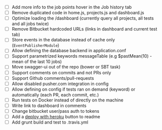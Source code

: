 - [ ] Add more info to the job points hover in the Job history tab
- [ ] Remove duplicated code in home.js, projects.js and dashboard.js
- [ ] Optimize loading the /dashboard (currently query all projects, all tests and all jobs twice)
- [ ] Remove Bitbucket hardcoded URLs (links in dashboard and current test tab)
- [ ] Store events in the database instead of cache only (`EventPublisherModule`)
- [ ] Allow defining the database backend in application.conf
- [ ] Support parametrized keywords messageTable (e.g $pastMean(10) - mean of the last 10 jobs)
- [ ] Move swagger-ui out of the repo (bower or SBT task)
- [ ] Support comments on commits and not PRs only
- [ ] Support Github comments/pull-requests
- [ ] Allow disabled pusher.com integration in config
- [ ] Allow defining on config if tests ran on demand (keyword) or automatically (each PR, each commit, etc.)
- [ ] Run tests on Docker instead of directly on the machine
- [ ] Write link to dashboard in comments
- [ ] Change bitbucket user/pass auth to tokens
- [ ] Add a [deploy with heroku](https://devcenter.heroku.com/articles/heroku-button) button to readme
- [ ] Add grunt build and test to .travis.yml
